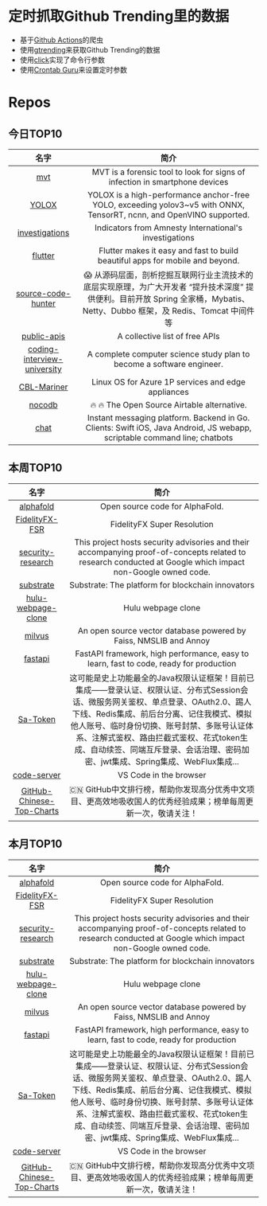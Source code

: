 # 定时抓取Github Trending里的数据
* 基于[Github Actions](https://docs.github.com/en/actions)的爬虫
* 使用[gtrending](https://github.com/hedythedev/gtrending)来获取Github Trending的数据
* 使用[click](https://github.com/pallets/click)实现了命令行参数
* 使用[Crontab Guru](https://crontab.guru/)来设置定时参数

# Repos
## 今日TOP10 
<!-- START OF DAILY_TOP10_REPOS -->
| 名字 | 简介 |
| :----: | :----: |
| [mvt](https://github.com/mvt-project/mvt) | MVT is a forensic tool to look for signs of infection in smartphone devices |
| [YOLOX](https://github.com/Megvii-BaseDetection/YOLOX) | YOLOX is a high-performance anchor-free YOLO, exceeding yolov3~v5 with ONNX, TensorRT, ncnn, and OpenVINO supported. |
| [investigations](https://github.com/AmnestyTech/investigations) | Indicators from Amnesty International's investigations |
| [flutter](https://github.com/flutter/flutter) | Flutter makes it easy and fast to build beautiful apps for mobile and beyond. |
| [source-code-hunter](https://github.com/doocs/source-code-hunter) | 😱 从源码层面，剖析挖掘互联网行业主流技术的底层实现原理，为广大开发者 “提升技术深度” 提供便利。目前开放 Spring 全家桶，Mybatis、Netty、Dubbo 框架，及 Redis、Tomcat 中间件等 |
| [public-apis](https://github.com/public-apis/public-apis) | A collective list of free APIs |
| [coding-interview-university](https://github.com/jwasham/coding-interview-university) | A complete computer science study plan to become a software engineer. |
| [CBL-Mariner](https://github.com/microsoft/CBL-Mariner) | Linux OS for Azure 1P services and edge appliances |
| [nocodb](https://github.com/nocodb/nocodb) | 🔥 🔥 The Open Source Airtable alternative. |
| [chat](https://github.com/tinode/chat) | Instant messaging platform. Backend in Go. Clients: Swift iOS, Java Android, JS webapp, scriptable command line; chatbots |
<!-- END OF DAILY_TOP10_REPOS -->

## 本周TOP10
<!-- START OF WEEKLY_TOP10_REPOS -->
| 名字 | 简介 |
| :----: | :----: |
| [alphafold](https://github.com/deepmind/alphafold) | Open source code for AlphaFold. |
| [FidelityFX-FSR](https://github.com/GPUOpen-Effects/FidelityFX-FSR) | FidelityFX Super Resolution |
| [security-research](https://github.com/google/security-research) | This project hosts security advisories and their accompanying proof-of-concepts related to research conducted at Google which impact non-Google owned code. |
| [substrate](https://github.com/paritytech/substrate) | Substrate: The platform for blockchain innovators |
| [hulu-webpage-clone](https://github.com/bradtraversy/hulu-webpage-clone) | Hulu webpage clone |
| [milvus](https://github.com/milvus-io/milvus) | An open source vector database powered by Faiss, NMSLIB and Annoy |
| [fastapi](https://github.com/tiangolo/fastapi) | FastAPI framework, high performance, easy to learn, fast to code, ready for production |
| [Sa-Token](https://github.com/dromara/Sa-Token) | 这可能是史上功能最全的Java权限认证框架！目前已集成——登录认证、权限认证、分布式Session会话、微服务网关鉴权、单点登录、OAuth2.0、踢人下线、Redis集成、前后台分离、记住我模式、模拟他人账号、临时身份切换、账号封禁、多账号认证体系、注解式鉴权、路由拦截式鉴权、花式token生成、自动续签、同端互斥登录、会话治理、密码加密、jwt集成、Spring集成、WebFlux集成... |
| [code-server](https://github.com/cdr/code-server) | VS Code in the browser |
| [GitHub-Chinese-Top-Charts](https://github.com/kon9chunkit/GitHub-Chinese-Top-Charts) | 🇨🇳 GitHub中文排行榜，帮助你发现高分优秀中文项目、更高效地吸收国人的优秀经验成果；榜单每周更新一次，敬请关注！ |
<!-- END OF WEEKLY_TOP10_REPOS -->

## 本月TOP10
<!-- START OF MONTHLY_TOP10_REPOS -->
| 名字 | 简介 |
| :----: | :----: |
| [alphafold](https://github.com/deepmind/alphafold) | Open source code for AlphaFold. |
| [FidelityFX-FSR](https://github.com/GPUOpen-Effects/FidelityFX-FSR) | FidelityFX Super Resolution |
| [security-research](https://github.com/google/security-research) | This project hosts security advisories and their accompanying proof-of-concepts related to research conducted at Google which impact non-Google owned code. |
| [substrate](https://github.com/paritytech/substrate) | Substrate: The platform for blockchain innovators |
| [hulu-webpage-clone](https://github.com/bradtraversy/hulu-webpage-clone) | Hulu webpage clone |
| [milvus](https://github.com/milvus-io/milvus) | An open source vector database powered by Faiss, NMSLIB and Annoy |
| [fastapi](https://github.com/tiangolo/fastapi) | FastAPI framework, high performance, easy to learn, fast to code, ready for production |
| [Sa-Token](https://github.com/dromara/Sa-Token) | 这可能是史上功能最全的Java权限认证框架！目前已集成——登录认证、权限认证、分布式Session会话、微服务网关鉴权、单点登录、OAuth2.0、踢人下线、Redis集成、前后台分离、记住我模式、模拟他人账号、临时身份切换、账号封禁、多账号认证体系、注解式鉴权、路由拦截式鉴权、花式token生成、自动续签、同端互斥登录、会话治理、密码加密、jwt集成、Spring集成、WebFlux集成... |
| [code-server](https://github.com/cdr/code-server) | VS Code in the browser |
| [GitHub-Chinese-Top-Charts](https://github.com/kon9chunkit/GitHub-Chinese-Top-Charts) | 🇨🇳 GitHub中文排行榜，帮助你发现高分优秀中文项目、更高效地吸收国人的优秀经验成果；榜单每周更新一次，敬请关注！ |
<!-- END OF MONTHLY_TOP10_REPOS -->
